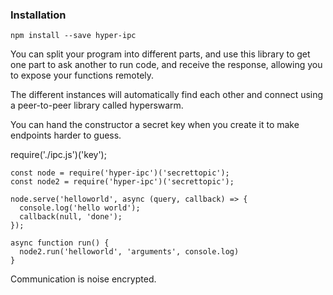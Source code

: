 ### Installation

```
npm install --save hyper-ipc
```
You can split your program into different parts, and use this library to
get one part to ask another to run code, and receive the response, 
allowing you to expose your functions remotely.

The different instances will automatically find each other and connect using
a peer-to-peer library called hyperswarm.

You can hand the constructor a secret key when you create it to make endpoints
harder to guess.

require('./ipc.js')('key');
```
const node = require('hyper-ipc')('secrettopic');
const node2 = require('hyper-ipc')('secrettopic');

node.serve('helloworld', async (query, callback) => {
  console.log('hello world');
  callback(null, 'done');
});

async function run() { 
  node2.run('helloworld', 'arguments', console.log)
}
```

Communication is noise encrypted.
